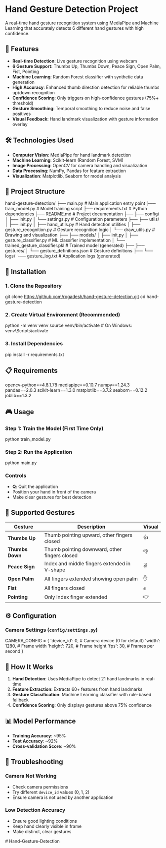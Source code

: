 # Hand Gesture Detection Project

A real-time hand gesture recognition system using MediaPipe and Machine Learning that accurately detects 6 different hand gestures with high confidence.

## 🎯 Features

- **Real-time Detection**: Live gesture recognition using webcam
- **6 Gesture Support**: Thumbs Up, Thumbs Down, Peace Sign, Open Palm, Fist, Pointing
- **Machine Learning**: Random Forest classifier with synthetic data generation
- **High Accuracy**: Enhanced thumb direction detection for reliable thumbs up/down recognition
- **Confidence Scoring**: Only triggers on high-confidence gestures (75%+ threshold)
- **Gesture Smoothing**: Temporal smoothing to reduce noise and false positives
- **Visual Feedback**: Hand landmark visualization with gesture information overlay

## 🛠️ Technologies Used

- **Computer Vision**: MediaPipe for hand landmark detection
- **Machine Learning**: Scikit-learn (Random Forest, SVM)
- **Image Processing**: OpenCV for camera handling and visualization
- **Data Processing**: NumPy, Pandas for feature extraction
- **Visualization**: Matplotlib, Seaborn for model analysis

## 📁 Project Structure

hand-gesture-detection/
├── main.py # Main application entry point
├── train_model.py # Model training script
├── requirements.txt # Python dependencies
├── README.md # Project documentation
├──
├── config/
│ ├── init.py
│ └── settings.py # Configuration parameters
├──
├── utils/
│ ├── init.py
│ ├── hand_utils.py # Hand detection utilities
│ ├── gesture_recognition.py # Gesture recognition logic
│ └── draw_utils.py # Drawing and visualization
├──
├── models/
│ ├── init.py
│ ├── gesture_classifier.py # ML classifier implementation
│ └── trained_gesture_classifier.pkl # Trained model (generated)
├──
├── gestures/
│ └── gesture_definitions.json # Gesture definitions
├──
└── logs/
└── gesture_log.txt # Application logs (generated)


## 🚀 Installation

### 1. Clone the Repository
git clone https://github.com/rogadesh/hand-gesture-detection.git
cd hand-gesture-detection

### 2. Create Virtual Environment (Recommended)
python -m venv venv
source venv/bin/activate # On Windows: venv\Scripts\activate

### 3. Install Dependencies
pip install -r requirements.txt

## 📋 Requirements
opencv-python==4.8.1.78
mediapipe==0.10.7
numpy==1.24.3
pandas==2.0.3
scikit-learn==1.3.0
matplotlib==3.7.2
seaborn==0.12.2
joblib==1.3.2

## 🎮 Usage

### Step 1: Train the Model (First Time Only)
python train_model.py

### Step 2: Run the Application
python main.py

### Controls
- **Q**: Quit the application
- Position your hand in front of the camera
- Make clear gestures for best detection

## 🤲 Supported Gestures

| Gesture | Description | Visual |
|---------|-------------|--------|
| **Thumbs Up** | Thumb pointing upward, other fingers closed | 👍 |
| **Thumbs Down** | Thumb pointing downward, other fingers closed | 👎 |
| **Peace Sign** | Index and middle fingers extended in V-shape | ✌️ |
| **Open Palm** | All fingers extended showing open palm | ✋ |
| **Fist** | All fingers closed | ✊ |
| **Pointing** | Only index finger extended | 👉 |

## ⚙️ Configuration

### Camera Settings (`config/settings.py`)
CAMERA_CONFIG = {
'device_id': 0, # Camera device (0 for default)
'width': 1280, # Frame width
'height': 720, # Frame height
'fps': 30, # Frames per second
}

## 🧠 How It Works

1. **Hand Detection**: Uses MediaPipe to detect 21 hand landmarks in real-time
2. **Feature Extraction**: Extracts 60+ features from hand landmarks
3. **Gesture Classification**: Machine Learning classifier with rule-based fallback
4. **Confidence Scoring**: Only displays gestures above 75% confidence

## 📊 Model Performance

- **Training Accuracy**: ~95%
- **Test Accuracy**: ~92%
- **Cross-validation Score**: ~90%

## 🐛 Troubleshooting

### Camera Not Working
- Check camera permissions
- Try different `device_id` values (0, 1, 2)
- Ensure camera is not used by another application

### Low Detection Accuracy
- Ensure good lighting conditions
- Keep hand clearly visible in frame
- Make distinct, clear gestures

#   H a n d - G e s t u r e - D e t e c t i o n  
 